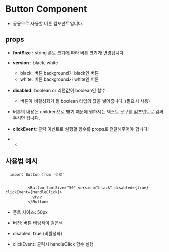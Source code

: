 # Button Component

- 공용으로 사용할 버튼 컴포넌트입니다.

## props

- **fontSize** : string
  폰트 크기에 따라 버튼 크기가 변경됩니다.

- **version** : black, white

  - black: 버튼 background가 black인 버튼
  - white: 버튼 background가 white인 버튼

- **disabled**: boolean or 리턴값이 boolean인 함수

  - 버튼이 비활성화가 될 boolean 타입의 값을 넣어줍니다. (필요시 사용)

- 버튼의 내용은 children으로 받기 때문에 원하시는 텍스트 문구를 컴포넌트로 감싸주시면 됩니다.

- **clickEvent**: 클릭 이벤트로 실행할 함수를 props로 전달해주어야 합니다!
- -

## 사용법 예시

```
  import Button from '경로'


          <Button fontSize="50" version="black" disabled={true} clickEvent={handleClick}>
            안녕?
          </Button>
```

- 폰트 사이즈: 50px

- 버전: 버튼 바탕색이 검은색

- disabled: true (비활성화)

- clickEvent: 클릭시 handleClick 함수 실행

